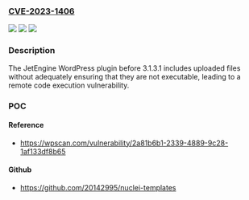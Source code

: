 ### [CVE-2023-1406](https://cve.mitre.org/cgi-bin/cvename.cgi?name=CVE-2023-1406)
![](https://img.shields.io/static/v1?label=Product&message=JetEngine&color=blue)
![](https://img.shields.io/static/v1?label=Version&message=0%3C%203.1.3.1%20&color=brighgreen)
![](https://img.shields.io/static/v1?label=Vulnerability&message=CWE-434%20Unrestricted%20Upload%20of%20File%20with%20Dangerous%20Type&color=brighgreen)

### Description

The JetEngine WordPress plugin before 3.1.3.1 includes uploaded files without adequately ensuring that they are not executable, leading to a remote code execution vulnerability.

### POC

#### Reference
- https://wpscan.com/vulnerability/2a81b6b1-2339-4889-9c28-1af133df8b65

#### Github
- https://github.com/20142995/nuclei-templates

